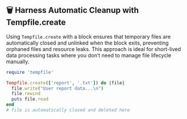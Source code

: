## 🗑️ Harness Automatic Cleanup with Tempfile.create

Using `Tempfile.create` with a block ensures that temporary files are automatically closed and unlinked when the block exits, preventing orphaned files and resource leaks. This approach is ideal for short-lived data processing tasks where you don’t need to manage file lifecycle manually.

```ruby
require 'tempfile'

Tempfile.create(['report', '.txt']) do |file|
  file.write("User report data...\n")
  file.rewind
  puts file.read
end
# file is automatically closed and deleted here
```